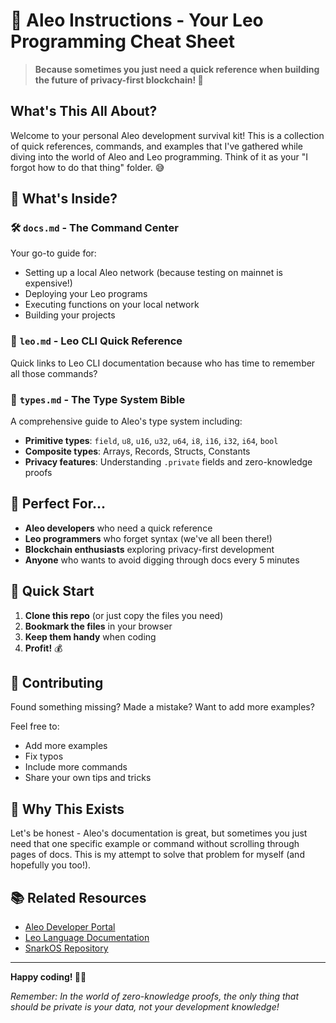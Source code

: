 # 🦁 Aleo Instructions - Your Leo Programming Cheat Sheet

> **Because sometimes you just need a quick reference when building the future of privacy-first blockchain! 🚀**

## What's This All About?

Welcome to your personal Aleo development survival kit! This is a collection of quick references, commands, and examples that I've gathered while diving into the world of Aleo and Leo programming. Think of it as your "I forgot how to do that thing" folder. 😅

## 📁 What's Inside?

### 🛠️ `docs.md` - The Command Center
Your go-to guide for:
- Setting up a local Aleo network (because testing on mainnet is expensive!)
- Deploying your Leo programs
- Executing functions on your local network
- Building your projects

### 🎯 `leo.md` - Leo CLI Quick Reference
Quick links to Leo CLI documentation because who has time to remember all those commands?

### 📝 `types.md` - The Type System Bible
A comprehensive guide to Aleo's type system including:
- **Primitive types**: `field`, `u8`, `u16`, `u32`, `u64`, `i8`, `i16`, `i32`, `i64`, `bool`
- **Composite types**: Arrays, Records, Structs, Constants
- **Privacy features**: Understanding `.private` fields and zero-knowledge proofs

## 🎯 Perfect For...

- **Aleo developers** who need a quick reference
- **Leo programmers** who forget syntax (we've all been there!)
- **Blockchain enthusiasts** exploring privacy-first development
- **Anyone** who wants to avoid digging through docs every 5 minutes

## 🚀 Quick Start

1. **Clone this repo** (or just copy the files you need)
2. **Bookmark the files** in your browser
3. **Keep them handy** when coding
4. **Profit!** 💰

## 🤝 Contributing

Found something missing? Made a mistake? Want to add more examples?

Feel free to:
- Add more examples
- Fix typos
- Include more commands
- Share your own tips and tricks

## 🎉 Why This Exists

Let's be honest - Aleo's documentation is great, but sometimes you just need that one specific example or command without scrolling through pages of docs. This is my attempt to solve that problem for myself (and hopefully you too!).

## 📚 Related Resources

- [Aleo Developer Portal](https://developer.aleo.org/)
- [Leo Language Documentation](https://docs.leo-lang.org/)
- [SnarkOS Repository](https://github.com/ProvableHQ/snarkOS)

---

**Happy coding! 🦁✨**

*Remember: In the world of zero-knowledge proofs, the only thing that should be private is your data, not your development knowledge!*
